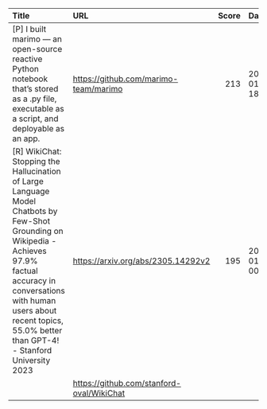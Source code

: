 | Title                                                                                                                                                                                                                                                     | URL                                       |   Score | Date                |
|:----------------------------------------------------------------------------------------------------------------------------------------------------------------------------------------------------------------------------------------------------------|:------------------------------------------|--------:|:--------------------|
| [P] I built marimo — an open-source reactive Python notebook that’s stored as a .py file, executable as a script, and deployable as an app.                                                                                                               | https://github.com/marimo-team/marimo     |     213 | 2024-01-08 18:00:41 |
| [R] WikiChat: Stopping the Hallucination of Large Language Model Chatbots by Few-Shot Grounding on Wikipedia - Achieves 97.9% factual accuracy in conversations with human users about recent topics, 55.0% better than GPT-4! - Stanford University 2023 | https://arxiv.org/abs/2305.14292v2        |     195 | 2024-01-09 00:07:40 |
|                                                                                                                                                                                                                                                           | https://github.com/stanford-oval/WikiChat |         |                     |